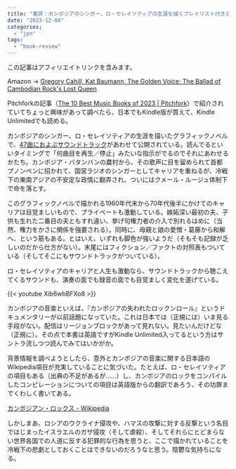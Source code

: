 ```yaml
---
title: "書評：カンボジアのシンガー、ロ・セレイソティアの生涯を描くプレイリスト付きグラフィック・ノヴェル Gregory Cahill, Kat Baumann, The Golden Voice: The Ballad of Cambodian Rock's Lost Queen"
date: "2023-12-04"
categories: 
  - "jpn"
tags: 
  - "book-review"
---
```


この記事はアフィリエイトリンクを含みます。

Amazon → [Gregory Cahill, Kat Baumann, The Golden Voice: The Ballad of Cambodian Rock's Lost Queen](https://amzn.to/3HnP0aX)

Pitchforkの記事（[The 10 Best Music Books of 2023 | Pitchfork](https://pitchfork.com/features/lists-and-guides/the-best-music-books-of-2023/)）で紹介されていてちょっと興味があって調べたら、日本でもKindle版が買えて、Kindle Unlimitedでも読める。

カンボジアのシンガー、ロ・セレイソティアの生涯を描いたグラフィックノベルで、[47曲におよぶサウンドトラック](https://www.thegoldenvoicemovie.com/music)があわせて公開されている。読んでるといいタイミングで「何曲目を再生／停止」みたいな指示がでるのでそれにあわせるかたち。カンボジア・バタンバンの農村から、その歌声に目を留められて首都プノンペンに招かれて、国営ラジオのシンガーとしてキャリアを重ねるが、冷戦下の東南アジアの不安定な政情に翻弄され、ついにはクメール・ルージュ体制下で命を落とす。

このグラフィックノベルで描かれる1960年代末から70年代後半にかけてのキャリアは目覚ましいもので、プライベートも激動している。嫉妬深い最初の夫、子供も生れた二番目の夫ともすれ違い、挙げ句権力者の介入で別れるはめに（当然、権力をかさに関係を強要される）。同時に、母親と娘の愛憎・葛藤から和解へ、という筋もある。とはいえ、いずれも脚色が強いようだ（そもそも記録が乏しいのだから仕方がない）。末尾にはフィクション／ファクトの対照表もついている（そしてそこにもサウンドトラックがついている）。

ロ・セレイソティアのキャリアと人生も激動なら、サウンドトラックから聴こえてくるサウンドも、演奏の面でも録音の面でも目覚ましく変化を遂げている。

{{< youtube Xib6wbBFXo8 >}}

カンボジアの音楽といえば、『カンボジアの失われたロックンロール』というドキュメンタリーが以前話題になっていた。これは日本では（正規には）いま見る手段がない。配信はリージョンブロックがあって見れない。見たいんだけどな（正規に）。その点で本書は英語ですがKindle Unlimited入ってるという方はサントラ流しつつ読んでみてはいかがか。

背景情報を調べようとしたら、意外とカンボジアの音楽に関する日本語のWikipedia項目が充実していることに気づいた。たとえば、ロ・セレイソティアの項目もある（出典の不足があるが……）し、カンボジアのロックをコンパイルしたコンピレーションについての項目は英語版からの翻訳であろう、その功罪までくわしく書いてある。

[カンボジアン・ロックス - Wikipedia](https://ja.wikipedia.org/wiki/%E3%82%AB%E3%83%B3%E3%83%9C%E3%82%B8%E3%82%A2%E3%83%B3%E3%83%BB%E3%83%AD%E3%83%83%E3%82%AF%E3%82%B9)

しかしまあ、ロシアのウクライナ侵攻や、ハマスの攻撃に対する反撃という名目ではじまったイスラエルのガザ侵攻（そして虐殺）、そしてそれらにとどまらない世界各国での人道に反する犯罪的な行為を思うと、ここで描かれていることを冷戦下の悲劇としておくことはできないのだろうなと思う。陰鬱な気持ちになる。
